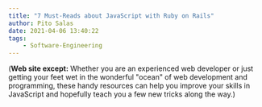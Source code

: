 ```yaml
---
title: "7 Must-Reads about JavaScript with Ruby on Rails"
author: Pito Salas
date: 2021-04-06 13:40:22
tags:
    - Software-Engineering
---
```



(**Web site except:** Whether you are an experienced web developer or just getting your feet wet in the wonderful "ocean" of web development and programming, these handy resources can help you improve your skills in JavaScript and hopefully teach you a few new tricks along the way.) 
